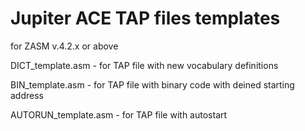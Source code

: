 # Jupiter ACE TAP files templates
for ZASM v.4.2.x or above

DICT_template.asm - for TAP file with new vocabulary definitions

BIN_template.asm - for TAP file with binary code with deined starting address

AUTORUN_template.asm - for TAP file with autostart

